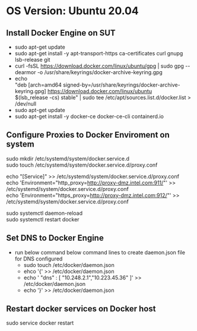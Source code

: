 # OS Version: Ubuntu 20.04
## Install Docker Engine on SUT
- sudo apt-get update
- sudo apt-get install -y apt-transport-https ca-certificates curl gnupg lsb-release git
- curl -fsSL https://download.docker.com/linux/ubuntu/gpg | sudo gpg --dearmor -o /usr/share/keyrings/docker-archive-keyring.gpg
- echo \
  "deb [arch=amd64 signed-by=/usr/share/keyrings/docker-archive-keyring.gpg] https://download.docker.com/linux/ubuntu \
  $(lsb_release -cs) stable" | sudo tee /etc/apt/sources.list.d/docker.list > /dev/null
- sudo apt-get update
- sudo apt-get install -y docker-ce docker-ce-cli containerd.io

## Configure Proxies to Docker Enviroment on system
sudo mkdir /etc/systemd/system/docker.service.d \
sudo touch /etc/systemd/system/docker.service.d/proxy.conf

echo "[Service]" >> /etc/systemd/system/docker.service.d/proxy.conf \
echo 'Environment="http_proxy=http://proxy-dmz.intel.com:911/"' >> /etc/systemd/system/docker.service.d/proxy.conf \
echo 'Environment="https_proxy=http://proxy-dmz.intel.com:912/"' >> /etc/systemd/system/docker.service.d/proxy.conf 
 
sudo systemctl daemon-reload \
sudo systemctl restart docker

##  Set DNS to Docker Engine 
- run below command below command lines to create daemon.json file for DNS configured
  - sudo touch /etc/docker/daemon.json
  - ehco '{' >> /etc/docker/daemon.json
  - echo '    "dns" : [ "10.248.2.1","10.223.45.36" ]' >> /etc/docker/daemon.json
  - echo '}' >> /etc/docker/daemon.json

## Restart docker services on Docker host
sudo service docker restart
